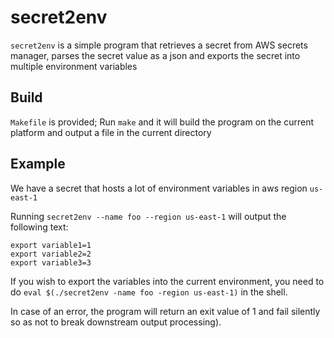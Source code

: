 # secret2env

`secret2env` is a simple program that retrieves a secret from AWS
secrets manager, parses the secret value as a json and exports the secret
into multiple environment variables


## Build

`Makefile` is provided; Run `make` and it will build the program
on the current platform and output a file in the current directory

## Example

We have a secret that hosts a lot of environment variables in aws region
`us-east-1`

Running `secret2env --name foo --region us-east-1` will output the
following text:

```
export variable1=1
export variable2=2
export variable3=3
```

If you wish to export the variables into the current environment, you
need to do `eval $(./secret2env -name foo -region us-east-1)` in the
shell.

In case of an error, the program will return an exit value of 1 and
fail silently so as not to break downstream output processing).
